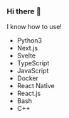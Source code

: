 ### Hi there 👋
I know how to use!

- Python3
- Next.js
- Svelte
- TypeScript
- JavaScript
- Docker
- React Native
- React.js
- Bash
- C++
